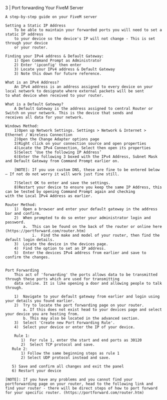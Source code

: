 3 | Port forwarding Your FiveM Server

    A step-by-step guide on your FiveM server
    
    Setting a Static IP Address
        To be able to maintain your forwarded ports you will need to set a static IP address
        to your device so the device's IP will not change - This is set through your device 
        or your router.
    
    Finding your IPv4 address & Default Gateway:
        1) Open Command Prompt as Administrator
        2) Enter 'ipconfig' then enter
        3) Locate your IPv4 address & Default Gateway
        3) Note this down for future reference. 
      
    What is an IPv4 Address?
        An IPv4 address is an address assigned to every device on your local network to designate where external packets will be sent         to what device when received to your router. 

    What is a Default Gateway?
        A Default Gateway is the address assigned to central Router or Switch on your network. This is the device that sends and                receives all data for your network.
    
    Windows Method:
        1)Open up Network Settings. Settings > Network & Internet > Ethernet / Wireless Connection
        2)Open the Change Adapter options page
        3)Right click on your connection source and open properties
        4)Locate the IPv4 Connection, Select then open its properties
        5)Select ‘Use the following IP Address’
        6)Enter the following 3 boxed with the IPv4 Address, Subnet Mask and Default Gateway from Command Prompt earlier on.        
        
        [NOTE]: If you use custom DNS, these are fine to be entered below – If not do not worry it will work just fine still.
          
        7)Select OK to enter and save the settings. 
        8)Restart your device to ensure you keep the same IP Address, this can be tested by opening Command Prompt again and checking           with the Local IPv4 Address as earlier.
        
    Router Method:
        1)	Open a browser and enter your default gateway in the address bar and confirm.
        2)	When prompted to do so enter your administrator login and password.
            a.	This can be found on the back of the router or online here (https://portforward.com/router.htm)
                i.	Find the make and model of your router, then find the default login details.
        3)	Locate the device in the devices page.
        4)  Find the option to set an IP address.
        5)  Enter the devices IPv4 address from earlier and save to confirm the changes.


    Port Forwarding
        This act of 'forwarding' the ports allows data to be transmitted through these ports which are used for transmitting
        data online. It is like opening a door and allowing people to talk through.
        
        1)  Navigate to your default gateway from earlier and login using your details you found earlier.
        2)  Try to locate the port forwarding page on your router.
            a. If this does not exist head to your devices page and select your device you are hosting from.
            b. This may also be located in the advanced section.
        3)  Select 'Create new Port Forwarding Rule'.
        4)  Select your device or enter the IP of your device.
        
        Rule 1:
           1)  For rule 1, enter the start and end ports as 30120
           2)  Select TCP protocol and save.
       Rule 2:
           1) Follow the same beginning steps as rule 1
           2) Select UDP protocol instead and save.
           
       5) Save and confirm all changes and exit the panel
       6) Restart your device
       
    [NOTE]: If you have any problems and you cannot find your portforwarding page on your router, head to the following link and find your router - there will be direct steps of how to port forward for your specific router. (https://portforward.com/router.htm)

